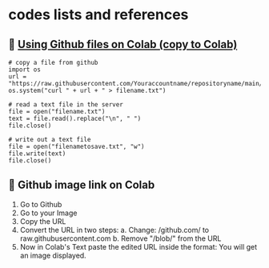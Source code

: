 # codes lists and references

## 🎯 [Using Github files on Colab (copy to Colab)](https://github.com/MK316/codes/blob/main/Files_from_Github_to_Colab.ipynb)

```
# copy a file from github
import os
url = "https://raw.githubusercontent.com/Youraccountname/repositoryname/main/foldername/filename.txt"
os.system("curl " + url + " > filename.txt")
```
```
# read a text file in the server
file = open("filename.txt")
text = file.read().replace("\n", " ")
file.close()
```

```
# write out a text file
file = open("filenametosave.txt", "w")
file.write(text)
file.close()
```


## 🎯 Github image link on Colab

1. Go to Github
2. Go to your Image
3. Copy the URL
4. Convert the URL in two steps: a. Change: /github.com/ to raw.githubusercontent.com b. Remove "/blob/" from the URL
5. Now in Colab's Text paste the edited URL inside the format: You will get an image displayed.
